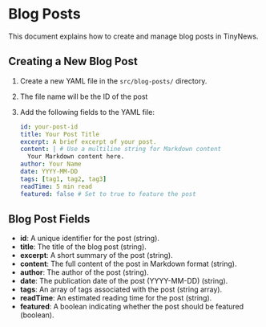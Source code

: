 # Blog Posts

This document explains how to create and manage blog posts in TinyNews.

## Creating a New Blog Post

1.  Create a new YAML file in the `src/blog-posts/` directory.
2.  The file name will be the ID of the post
3.  Add the following fields to the YAML file:

    ```yaml
    id: your-post-id
    title: Your Post Title
    excerpt: A brief excerpt of your post.
    content: | # Use a multiline string for Markdown content
      Your Markdown content here.
    author: Your Name
    date: YYYY-MM-DD
    tags: [tag1, tag2, tag3]
    readTime: 5 min read
    featured: false # Set to true to feature the post
    ```

## Blog Post Fields

*   **id**: A unique identifier for the post (string).
*   **title**: The title of the blog post (string).
*   **excerpt**: A short summary of the post (string).
*   **content**: The full content of the post in Markdown format (string).
*   **author**: The author of the post (string).
*   **date**: The publication date of the post (YYYY-MM-DD) (string).
*   **tags**: An array of tags associated with the post (string array).
*   **readTime**: An estimated reading time for the post (string).
*   **featured**: A boolean indicating whether the post should be featured (boolean).
